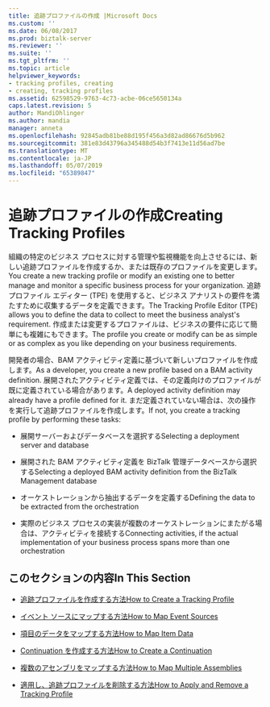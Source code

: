 ```yaml
---
title: 追跡プロファイルの作成 |Microsoft Docs
ms.custom: ''
ms.date: 06/08/2017
ms.prod: biztalk-server
ms.reviewer: ''
ms.suite: ''
ms.tgt_pltfrm: ''
ms.topic: article
helpviewer_keywords:
- tracking profiles, creating
- creating, tracking profiles
ms.assetid: 62598529-9763-4c73-acbe-06ce5650134a
caps.latest.revision: 5
author: MandiOhlinger
ms.author: mandia
manager: anneta
ms.openlocfilehash: 92845adb81be88d195f456a3d82ad86676d5b962
ms.sourcegitcommit: 381e83d43796a345488d54b3f7413e11d56ad7be
ms.translationtype: MT
ms.contentlocale: ja-JP
ms.lasthandoff: 05/07/2019
ms.locfileid: "65389847"
---
```

# <a name="creating-tracking-profiles"></a><span data-ttu-id="69c2f-102">追跡プロファイルの作成</span><span class="sxs-lookup"><span data-stu-id="69c2f-102">Creating Tracking Profiles</span></span>
<span data-ttu-id="69c2f-103">組織の特定のビジネス プロセスに対する管理や監視機能を向上させるには、新しい追跡プロファイルを作成するか、または既存のプロファイルを変更します。</span><span class="sxs-lookup"><span data-stu-id="69c2f-103">You create a new tracking profile or modify an existing one to better manage and monitor a specific business process for your organization.</span></span> <span data-ttu-id="69c2f-104">追跡プロファイル エディター (TPE) を使用すると、ビジネス アナリストの要件を満たすために収集するデータを定義できます。</span><span class="sxs-lookup"><span data-stu-id="69c2f-104">The Tracking Profile Editor (TPE) allows you to define the data to collect to meet the business analyst's requirement.</span></span> <span data-ttu-id="69c2f-105">作成または変更するプロファイルは、ビジネスの要件に応じて簡単にも複雑にもできます。</span><span class="sxs-lookup"><span data-stu-id="69c2f-105">The profile you create or modify can be as simple or as complex as you like depending on your business requirements.</span></span>  
  
 <span data-ttu-id="69c2f-106">開発者の場合、BAM アクティビティ定義に基づいて新しいプロファイルを作成します。</span><span class="sxs-lookup"><span data-stu-id="69c2f-106">As a developer, you create a new profile based on a BAM activity definition.</span></span> <span data-ttu-id="69c2f-107">展開されたアクティビティ定義では、その定義向けのプロファイルが既に定義されている場合があります。</span><span class="sxs-lookup"><span data-stu-id="69c2f-107">A deployed activity definition may already have a profile defined for it.</span></span> <span data-ttu-id="69c2f-108">まだ定義されていない場合は、次の操作を実行して追跡プロファイルを作成します。</span><span class="sxs-lookup"><span data-stu-id="69c2f-108">If not, you create a tracking profile by performing these tasks:</span></span>  
  
-   <span data-ttu-id="69c2f-109">展開サーバーおよびデータベースを選択する</span><span class="sxs-lookup"><span data-stu-id="69c2f-109">Selecting a deployment server and database</span></span>  
  
-   <span data-ttu-id="69c2f-110">展開された BAM アクティビティ定義を BizTalk 管理データベースから選択する</span><span class="sxs-lookup"><span data-stu-id="69c2f-110">Selecting a deployed BAM activity definition from the BizTalk Management database</span></span>  
  
-   <span data-ttu-id="69c2f-111">オーケストレーションから抽出するデータを定義する</span><span class="sxs-lookup"><span data-stu-id="69c2f-111">Defining the data to be extracted from the orchestration</span></span>  
  
-   <span data-ttu-id="69c2f-112">実際のビジネス プロセスの実装が複数のオーケストレーションにまたがる場合は、アクティビティを接続する</span><span class="sxs-lookup"><span data-stu-id="69c2f-112">Connecting activities, if the actual implementation of your business process spans more than one orchestration</span></span>  
  
## <a name="in-this-section"></a><span data-ttu-id="69c2f-113">このセクションの内容</span><span class="sxs-lookup"><span data-stu-id="69c2f-113">In This Section</span></span>  
  
-   [<span data-ttu-id="69c2f-114">追跡プロファイルを作成する方法</span><span class="sxs-lookup"><span data-stu-id="69c2f-114">How to Create a Tracking Profile</span></span>](../core/how-to-create-a-tracking-profile.md)  
  
-   [<span data-ttu-id="69c2f-115">イベント ソースにマップする方法</span><span class="sxs-lookup"><span data-stu-id="69c2f-115">How to Map Event Sources</span></span>](../core/how-to-map-event-sources.md)  
  
-   [<span data-ttu-id="69c2f-116">項目のデータをマップする方法</span><span class="sxs-lookup"><span data-stu-id="69c2f-116">How to Map Item Data</span></span>](../core/how-to-map-item-data.md)  
  
-   [<span data-ttu-id="69c2f-117">Continuation を作成する方法</span><span class="sxs-lookup"><span data-stu-id="69c2f-117">How to Create a Continuation</span></span>](../core/how-to-create-a-continuation.md)  
  
-   [<span data-ttu-id="69c2f-118">複数のアセンブリをマップする方法</span><span class="sxs-lookup"><span data-stu-id="69c2f-118">How to Map Multiple Assemblies</span></span>](../core/how-to-map-multiple-assemblies.md)  
  
-   [<span data-ttu-id="69c2f-119">適用し、追跡プロファイルを削除する方法</span><span class="sxs-lookup"><span data-stu-id="69c2f-119">How to Apply and Remove a Tracking Profile</span></span>](../core/how-to-apply-and-remove-a-tracking-profile.md)